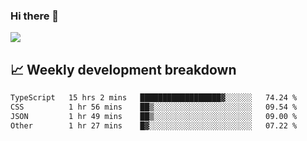 ### Hi there 👋
<img align="center" src="https://github-readme-stats.vercel.app/api?username=Tumao727&show_icons=true&hide_title=true&theme=dracula" />


## 📈 Weekly development breakdown
<!--START_SECTION:waka-->

```txt
TypeScript   15 hrs 2 mins   ██████████████████▓░░░░░░   74.24 %
CSS          1 hr 56 mins    ██▒░░░░░░░░░░░░░░░░░░░░░░   09.54 %
JSON         1 hr 49 mins    ██▒░░░░░░░░░░░░░░░░░░░░░░   09.00 %
Other        1 hr 27 mins    █▓░░░░░░░░░░░░░░░░░░░░░░░   07.22 %
```

<!--END_SECTION:waka-->